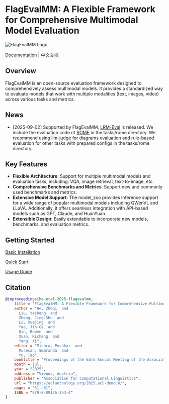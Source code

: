 # FlagEvalMM: A Flexible Framework for Comprehensive Multimodal Model Evaluation

![FlagEvalMM Logo](assets/logo.png)

[Documentation](https://flagevalmm.readthedocs.io/en/latest/) | [中文文档](https://github.com/flageval-baai/FlagEvalMM/blob/main/README_ZH.md)

## Overview

FlagEvalMM is an open-source evaluation framework designed to comprehensively assess multimodal models. It provides a standardized way to evaluate models that work with multiple modalities (text, images, video) across various tasks and metrics.

## News

- [2025-09-02] Supported by FlagEvalMM, [LRM-Eval](https://github.com/flageval-baai/LRM-Eval) is released. We include the evaluation code of [ROME](https://huggingface.co/datasets/BAAI/ROME) in the tasks/rome directory. We recommend using llm-judge for diagrams evaluation and rule-based evaluation for other tasks with prepared configs in the tasks/rome directory.

## Key Features

- **Flexible Architecture**: Support for multiple multimodal models and evaluation tasks, including: VQA, image retrieval, text-to-image, etc.
- **Comprehensive Benchmarks and Metrics**: Support new and commonly used benchmarks and metrics.
- **Extensive Model Support**: The model_zoo provides inference support for a wide range of popular multimodal models including QWenVL and LLaVA. Additionally, it offers seamless integration with API-based models such as GPT, Claude, and HuanYuan.
- **Extensible Design**: Easily extendable to incorporate new models, benchmarks, and evaluation metrics.

## Getting Started

[Basic Installation](https://flagevalmm.readthedocs.io/en/latest/installation.html)

[Quick Start](https://flagevalmm.readthedocs.io/en/latest/quickstart.html)

[Usage Guide](https://flagevalmm.readthedocs.io/en/latest/usage.html)

## Citation

```bibtex
@inproceedings{he-etal-2025-flagevalmm,
    title = "FlagEvalMM: A Flexible Framework for Comprehensive Multimodal Model Evaluation",
    author = "He, Zheqi  and
      Liu, Yesheng  and
      Zheng, Jing-Shu  and
      Li, Xuejing  and
      Yao, Jin-Ge  and
      Qin, Bowen  and
      Xuan, Richeng  and
      Yang, Xi",
    editor = "Mishra, Pushkar  and
      Muresan, Smaranda  and
      Yu, Tao",
    booktitle = "Proceedings of the 63rd Annual Meeting of the Association for Computational Linguistics (Volume 3: System Demonstrations)",
    month = jul,
    year = "2025",
    address = "Vienna, Austria",
    publisher = "Association for Computational Linguistics",
    url = "https://aclanthology.org/2025.acl-demo.6/",
    pages = "51--61",
    ISBN = "979-8-89176-253-4"
}
```
